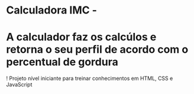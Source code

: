 # Calculadora IMC - 
# A calculador faz os calcúlos e retorna o seu perfil de acordo com o percentual de gordura
!
Projeto nível iniciante para treinar conhecimentos em HTML, CSS e JavaScript
